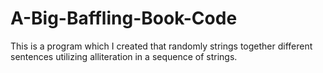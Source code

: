 # A-Big-Baffling-Book-Code
This is a program which I created that randomly strings together different sentences utilizing alliteration in a sequence of strings.
